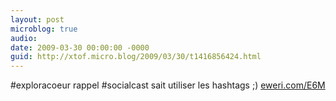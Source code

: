```yaml
---
layout: post
microblog: true
audio: 
date: 2009-03-30 00:00:00 -0000
guid: http://xtof.micro.blog/2009/03/30/t1416856424.html
---
```

#exploracoeur rappel #socialcast sait utiliser les hashtags ;)  [eweri.com/E6M](http://eweri.com/E6M)
